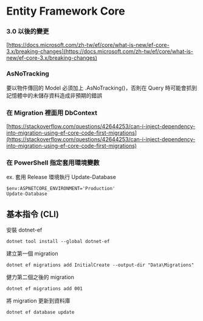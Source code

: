 # Entity Framework Core

### 3.0 以後的變更

[https://docs.microsoft.com/zh-tw/ef/core/what-is-new/ef-core-3.x/breaking-changes](https://docs.microsoft.com/zh-tw/ef/core/what-is-new/ef-core-3.x/breaking-changes)

### AsNoTracking

要以物件傳回的 Model 必須加上 .AsNoTracking()，否則在 Query 時可能會抓到記憶體中的未儲存資料造成非預期的錯誤

### 在 Migration 裡面用 DbContext

[https://stackoverflow.com/questions/42644253/can-i-inject-dependency-into-migration-using-ef-core-code-first-migrations](https://stackoverflow.com/questions/42644253/can-i-inject-dependency-into-migration-using-ef-core-code-first-migrations)

### 在 PowerShell 指定套用環境變數

ex. 套用 Release 環境執行 Update-Database

```
$env:ASPNETCORE_ENVIRONMENT='Production'
Update-Database
```

## 基本指令 (CLI)

安裝 dotnet-ef
```
dotnet tool install --global dotnet-ef
```

建立第一個 migration
```
dotnet ef migrations add InitialCreate --output-dir "Data\Migrations"
```

健力第二個之後的 migration
```
dotnet ef migrations add 001
```

將 migration 更新到資料庫
```
dotnet ef database update
```